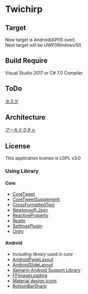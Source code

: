 # Twichirp

## Target
Now target is Android(API15 over)  
Next target will be UWP(Windows10) 

## Build Require
Visual Studio 2017 or C# 7.0 Compiler

## ToDo
[タスク](https://github.com/MeilCli/Twichirp/projects/1)

## Architecture
[アーキテクチャ](Architecture.md)

## License
This application license is LGPL v3.0

### Using Library

#### Core

- [CoreTweet](https://github.com/CoreTweet/CoreTweet)
- [CoreTweetSupplement](https://github.com/CoreTweet/CoreTweetSupplement)
- [CrossFormattedText](https://github.com/MeilCli/CrossFormattedText)
- [Newtonsoft.Json](https://github.com/JamesNK/Newtonsoft.Json)
- [ReactiveProperty](https://github.com/runceel/ReactiveProperty)
- [Realm](https://github.com/realm/realm-dotnet)
- [SettingsPlugin](https://github.com/jamesmontemagno/SettingsPlugin)
- [Unity](http://unity.codeplex.com/)

#### Android

- *Including library used in core*
- [AndroidPageLayout](https://github.com/MeilCli/AndroidPageLayout)
- [AndroidSlideLayout](https://github.com/MeilCli/AndroidSlideLayout)
- [Xamarin Android Support Library](https://github.com/xamarin/AndroidSupportComponents/)
- [FFImageLoading](https://github.com/luberda-molinet/FFImageLoading)
- [Material design icons](https://github.com/google/material-design-icons)
- [BottomBarSharp](https://github.com/MeilCli/BottomBarSharp)